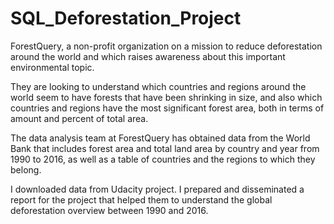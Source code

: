 # SQL_Deforestation_Project

ForestQuery, a non-profit organization on a mission to reduce deforestation around the world and which raises awareness about this important environmental topic.

They are looking to understand which countries and regions around the world seem to have forests that have been shrinking in size, and also which countries and regions have the most significant forest area, both in terms of amount and percent of total area. 

The data analysis team at ForestQuery has obtained data from the World Bank that includes forest area and total land area by country and year from 1990 to 2016, as well as a table of countries and the regions to which they belong.

I downloaded data from Udacity project. I prepared and disseminated a report for the project that helped them to understand the global deforestation overview between 1990 and 2016.

